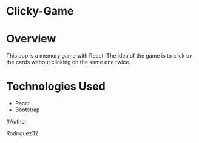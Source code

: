 # Clicky-Game

# Overview
<p>This app is a memory game with React. The idea of the game is to click on the cards without clicking on the same one twice. </p>

# Technologies Used
<ul>
<li>React</li>
<li>Bootstrap</li>
</ul>

#Author
<p>Rodriguez32</p>